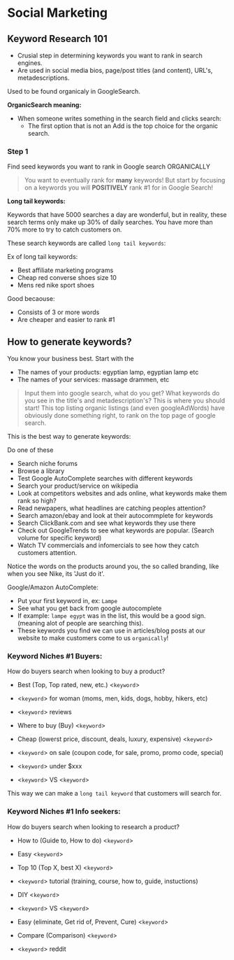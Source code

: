 # Social Marketing

## Keyword Research 101

- Crusial step in determining keywords you want to rank in search engines.
- Are used in social media bios, page/post titles (and content), URL's, metadescriptions.

Used to be found organicaly in GoogleSearch.

__OrganicSearch meaning:__
- When someone writes something in the search field and clicks search:
  - The first option that is not an Add is the top choice for the organic search.
  
### Step 1

Find seed keywords you want to rank in Google search ORGANICALLY

> You want to eventually rank for __many__ keywords! 
> But start by focusing on a keywords you will __POSITIVELY__ rank #1 for in Google Search!


__Long tail keywords:__ 

Keywords that have 5000 searches a day are wonderful, but in reality, these search terms only make up 30% of daily searches. You have more than 70% more to try to catch customers on.

These search keywords are called `long tail keywords`:

Ex of long tail keywords: 
- Best affiliate marketing programs
- Cheap red converse shoes size 10
- Mens red nike sport shoes

Good becaouse:
- Consists of 3 or more words
- Are cheaper and easier to rank #1


## How to generate keywords?

You know your business best.
Start with the
- The names of your products: egyptian lamp, egyptian lamp etc 
- The names of your services: massage drammen, etc

> Input them into google search, what do you get?
> What keywords do you see in the title's and metadescription's?
> This is where you should start! 
> This top listing organic listings (and even googleAdWords) have obviously done something right, to rank on the top page of google search.

This is the best way to generate keywords:

Do one of these
- Search niche forums
- Browse a library 
- Test Google AutoComplete searches with different keywords 
- Search your product/service on wikipedia
- Look at competitors websites and ads online, what keywords make them rank so high?
- Read newpapers, what headlines are catching peoples attention?
- Search amazon/ebay and look at their autocommplete for keywords
- Search ClickBank.com and see what keywords they use there
- Check out GoogleTrends to see what keywords are popular. (Search volume for specific keyword)
- Watch TV commercials and infomercials to see how they catch customers attention.

Notice the words on the products around you, the so called branding, like when you see Nike, its 'Just do it'.

Google/Amazon AutoComplete:
- Put your first keyword in, ex: `Lampe` 
- See what you get back from google autocomplete
- If example: `lampe egypt` was in the list, this would be a good sign. (meaning alot of people are searching this).
- These keywords you find we can use in articles/blog posts at our website to make customers come to us `organically`!

### Keyword Niches #1 Buyers:

How do buyers search when looking to buy a product?

- Best (Top, Top rated, new, etc.) <`keyword`>

- <`keyword`> for woman (moms, men, kids, dogs, hobby, hikers, etc)

- <`keyword`> reviews

- Where to buy (Buy) <`keyword`>

- Cheap (lowerst price, discount, deals, luxury, expensive) <`keyword`>

- <`keyword`> on sale (coupon code, for sale, promo, promo code, special)

- <`keyword`> under $xxx

- <`keyword`> VS <`keyword`>

This way we can make a `long tail keyword` that customers will search for.


### Keyword Niches #1 Info seekers:

How do buyers search when looking to research a product?

- How to (Guide to, How to do) <`keyword`>

- Easy <`keyword`>

- Top 10 (Top X, best X) <`keyword`>

- <`keyword`> tutorial (training, course, how to, guide, instuctions)

- DIY <`keyword`>

- <`keyword`> VS <`keyword`>

- Easy (eliminate, Get rid of, Prevent, Cure) <`keyword`>

- Compare (Comparison) <`keyword`>

- <`keyword`> reddit










